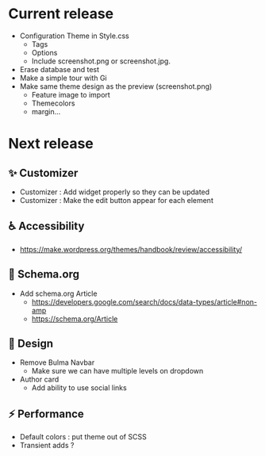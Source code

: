 
# Current release

* Configuration Theme in Style.css
  * Tags
  * Options 
  * Include screenshot.png or screenshot.jpg.
* Erase database and test
* Make a simple tour with Gi  
* Make same theme design as the preview (screenshot.png)
    * Feature image to import
    * Themecolors
    * margin...

# Next release

## :sparkles: Customizer

* Customizer : Add widget properly so they can be updated
* Customizer : Make the edit button appear for each element

## :wheelchair: Accessibility

* https://make.wordpress.org/themes/handbook/review/accessibility/

## :art: Schema.org

* Add schema.org Article
  * https://developers.google.com/search/docs/data-types/article#non-amp
  * https://schema.org/Article

## :lipstick: Design 

* Remove Bulma Navbar
    * Make sure we can have multiple levels on dropdown
* Author card
    * Add ability to use social links
    
## :zap: Performance

* Default colors : put theme out of SCSS
* Transient adds ?
